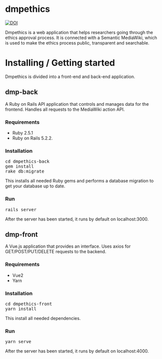 # dmpethics


[![DOI](https://zenodo.org/badge/150131683.svg)](https://zenodo.org/badge/latestdoi/150131683)


Dmpethics is a web application that helps researchers going through the ethics approval process. It is connected with a Semantic MediaWiki, which is used to make the ethics process public, transparent and searchable.


# Installing / Getting started
Dmpethics is divided into a front-end and back-end application. 

## dmp-back
A Ruby on Rails API application that controls and manages data for the frontend. Handles all requests to the MediaWiki action API.

### Requirements
* Ruby 2.5.1
* Ruby on Rails 5.2.2.

### Installation

<pre>
cd dmpethics-back
gem install
rake db:migrate
</pre>

This installs all needed Ruby gems and performs a database migration to get your database up to date.

### Run
<pre>
rails server
</pre>
After the server has been started, it runs by default on localhost:3000.

## dmp-front
A Vue.js application that provides an interface. Uses axios for GET/POST/PUT/DELETE requests to the backend.

### Requirements
* Vue2
* Yarn

### Installation
<pre>
cd dmpethics-front
yarn install
</pre>

This install all needed dependencies.

### Run 
<pre>
yarn serve
</pre>
After the server has been started, it runs by default on localhost:4000.
